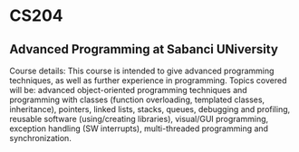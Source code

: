 # <h1><b>CS204</b></h1>
<h2>Advanced Programming at Sabanci UNiversity</h2>

Course details: This course is intended to give advanced programming techniques, as well as further experience in programming. Topics covered will be: advanced object-oriented programming techniques and programming with classes (function overloading, templated classes, inheritance), pointers, linked lists, stacks, queues, debugging and profiling, reusable software (using/creating libraries), visual/GUI programming, exception handling (SW interrupts), multi-threaded programming and synchronization.